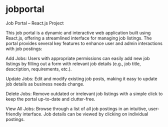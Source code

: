 # jobportal

Job Portal – React.js Project

This job portal is a dynamic and interactive web application built using React.js, offering a streamlined interface for managing job listings. The portal provides several key features to enhance user and admin interactions with job postings:

Add Jobs: Users with appropriate permissions can easily add new job listings by filling out a form with relevant job details (e.g., job title, description, requirements, etc.).

Update Jobs: Edit and modify existing job posts, making it easy to update job details as business needs change.

Delete Jobs: Remove outdated or irrelevant job listings with a simple click to keep the portal up-to-date and clutter-free.

View All Jobs: Browse through a list of all job postings in an intuitive, user-friendly interface. Job details can be viewed by clicking on individual postings.
